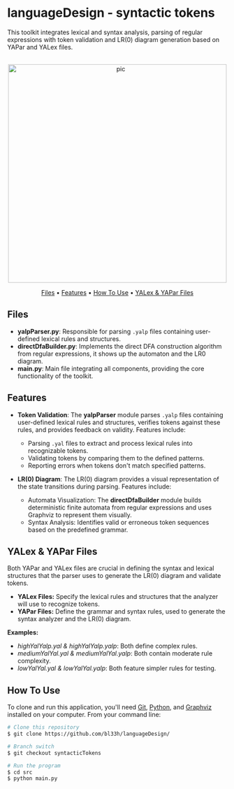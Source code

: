 # languageDesign - syntactic tokens
This toolkit integrates lexical and syntax analysis, parsing of regular expressions with token validation and LR(0) diagram generation based on YAPar and YALex files.

<p align="center">
  <br>
  <img src="https://cdn.dribbble.com/users/4358240/screenshots/14825308/media/84f51703b2bfc69f7e8bb066897e26e0.gif" alt="pic" width="500">
  <br>
</p>
<p align="center">
  <a href="#Files">Files</a> •
  <a href="#Features">Features</a> •
  <a href="#how-to-use">How To Use</a> •
  <a href="#yapar-yalp-files">YALex & YAPar Files</a>
</p>

## Files
- **yalpParser.py**: Responsible for parsing `.yalp` files containing user-defined lexical rules and structures.
- **directDfaBuilder.py**: Implements the direct DFA construction algorithm from regular expressions, it shows up the automaton and the LR0 diagram.
- **main.py**: Main file integrating all components, providing the core functionality of the toolkit.

## Features
- **Token Validation**: The **yalpParser** module parses `.yalp` files containing user-defined lexical rules and structures, verifies tokens against these rules, and provides feedback on validity. Features include:
  - Parsing `.yal` files to extract and process lexical rules into recognizable tokens.
  - Validating tokens by comparing them to the defined patterns.
  - Reporting errors when tokens don't match specified patterns.

- **LR(0) Diagram**: The LR(0) diagram provides a visual representation of the state transitions during parsing. Features include:
  - Automata Visualization: The **directDfaBuilder** module builds deterministic finite automata from regular expressions and uses Graphviz to represent them visually.
  - Syntax Analysis: Identifies valid or erroneous token sequences based on the predefined grammar.

## YALex & YAPar Files
Both YAPar and YALex files are crucial in defining the syntax and lexical structures that the parser uses to generate the LR(0) diagram and validate tokens.

- **YALex Files:** Specify the lexical rules and structures that the analyzer will use to recognize tokens.
- **YAPar Files:** Define the grammar and syntax rules, used to generate the syntax analyzer and the LR(0) diagram.

**Examples:**
- *highYalYalp.yal & *highYalYalp.yalp**: Both define complex rules.
- *mediumYalYal.yal & *mediumYalYal.yalp**:  Both contain moderate rule complexity.
- *lowYalYal.yal & *lowYalYal.yalp**:  Both feature simpler rules for testing.

## How To Use
To clone and run this application, you'll need [Git](https://git-scm.com), [Python](https://www.python.org/downloads/), and [Graphviz](https://graphviz.org) installed on your computer. From your command line:

```bash
# Clone this repository
$ git clone https://github.com/bl33h/languageDesign/

# Branch switch
$ git checkout syntacticTokens

# Run the program
$ cd src
$ python main.py
